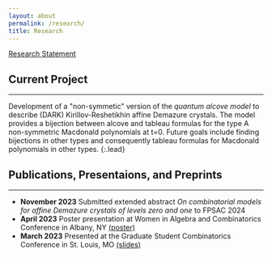```yaml
---
layout: about
permalink: /research/
title: Research
---
```

[Research Statement](/ResearchStatement.pdf)
## Current Project

---
Development of a "non-symmetic" version of the *quantum alcove model* to describe (DARK) Kirillov-Reshetikhin affine Demazure crystals. The model provides a bijection between alcove and tableau formulas for the type A non-symmetric Macdonald polynomials at t=0. Future goals include finding bijections in other types and consequently tableau formulas for Macdonald polynomials in other types.
{:.lead} 
## Publications, Presentaions, and Preprints
---
- **November 2023** Submitted extended abstract *On combinatorial models for affine Demazure crystals of levels zero and one* to FPSAC 2024
- **April 2023** Poster presentation at Women in Algebra and Combinatorics Conference in Albany, NY [(poster)](/AWMposter.pdf) 
- **March 2023** Presented at the Graduate Student Combinatorics Conference in St. Louis, MO [(slides)](/GSCC2023slides.pdf)
 
